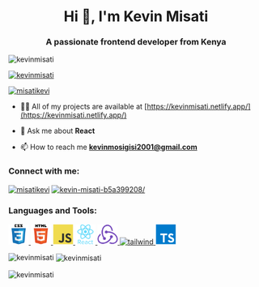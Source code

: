 <h1 align="center">Hi 👋, I'm Kevin Misati</h1>
<h3 align="center">A passionate frontend developer from Kenya</h3>

<p align="left"> <img src="https://komarev.com/ghpvc/?username=kevinmisati&label=Profile%20views&color=0e75b6&style=flat" alt="kevinmisati" /> </p>

<p align="left"> <a href="https://github.com/ryo-ma/github-profile-trophy"><img src="https://github-profile-trophy.vercel.app/?username=kevinmisati" alt="kevinmisati" /></a> </p>

<p align="left"> <a href="https://twitter.com/misatikevi" target="blank"><img src="https://img.shields.io/twitter/follow/misatikevi?logo=twitter&style=for-the-badge" alt="misatikevi" /></a> </p>

- 👨‍💻 All of my projects are available at [https://kevinmisati.netlify.app/](https://kevinmisati.netlify.app/)

- 💬 Ask me about **React**

- 📫 How to reach me **kevinmosigisi2001@gmail.com**

<h3 align="left">Connect with me:</h3>
<p align="left">
<a href="https://twitter.com/misatikevi" target="blank"><img align="center" src="https://raw.githubusercontent.com/rahuldkjain/github-profile-readme-generator/master/src/images/icons/Social/twitter.svg" alt="misatikevi" height="30" width="40" /></a>
<a href="https://linkedin.com/in/kevin-misati-b5a399208/" target="blank"><img align="center" src="https://raw.githubusercontent.com/rahuldkjain/github-profile-readme-generator/master/src/images/icons/Social/linked-in-alt.svg" alt="kevin-misati-b5a399208/" height="30" width="40" /></a>
</p>

<h3 align="left">Languages and Tools:</h3>
<p align="left"> <a href="https://www.w3schools.com/css/" target="_blank" rel="noreferrer"> <img src="https://raw.githubusercontent.com/devicons/devicon/master/icons/css3/css3-original-wordmark.svg" alt="css3" width="40" height="40"/> </a> <a href="https://www.w3.org/html/" target="_blank" rel="noreferrer"> <img src="https://raw.githubusercontent.com/devicons/devicon/master/icons/html5/html5-original-wordmark.svg" alt="html5" width="40" height="40"/> </a> <a href="https://developer.mozilla.org/en-US/docs/Web/JavaScript" target="_blank" rel="noreferrer"> <img src="https://raw.githubusercontent.com/devicons/devicon/master/icons/javascript/javascript-original.svg" alt="javascript" width="40" height="40"/> </a> <a href="https://reactjs.org/" target="_blank" rel="noreferrer"> <img src="https://raw.githubusercontent.com/devicons/devicon/master/icons/react/react-original-wordmark.svg" alt="react" width="40" height="40"/> </a> <a href="https://redux.js.org" target="_blank" rel="noreferrer"> <img src="https://raw.githubusercontent.com/devicons/devicon/master/icons/redux/redux-original.svg" alt="redux" width="40" height="40"/> </a> <a href="https://tailwindcss.com/" target="_blank" rel="noreferrer"> <img src="https://www.vectorlogo.zone/logos/tailwindcss/tailwindcss-icon.svg" alt="tailwind" width="40" height="40"/> </a> <a href="https://www.typescriptlang.org/" target="_blank" rel="noreferrer"> <img src="https://raw.githubusercontent.com/devicons/devicon/master/icons/typescript/typescript-original.svg" alt="typescript" width="40" height="40"/> </a> </p>

<p><img align="left" src="https://github-readme-stats.vercel.app/api/top-langs?username=kevinmisati&show_icons=true&locale=en&layout=compact" alt="kevinmisati" /></p>

<p>&nbsp;<img align="center" src="https://github-readme-stats.vercel.app/api?username=kevinmisati&show_icons=true&locale=en" alt="kevinmisati" /></p>

<p><img align="center" src="https://github-readme-streak-stats.herokuapp.com/?user=kevinmisati&" alt="kevinmisati" /></p>
